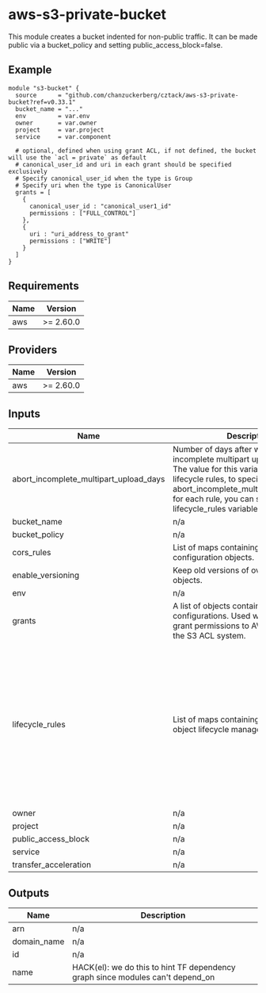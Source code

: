 # aws-s3-private-bucket

This module creates a bucket indented for non-public traffic. It can be made public via a bucket_policy and setting public_access_block=false.

## Example

```hcl
module "s3-bucket" {
  source      = "github.com/chanzuckerberg/cztack/aws-s3-private-bucket?ref=v0.33.1"
  bucket_name = "..."
  env         = var.env
  owner       = var.owner
  project     = var.project
  service     = var.component

  # optional, defined when using grant ACL, if not defined, the bucket will use the `acl = private` as default
  # canonical_user_id and uri in each grant should be specified exclusively
  # Specify canonical_user_id when the type is Group
  # Specify uri when the type is CanonicalUser
  grants = [
    {
      canonical_user_id : "canonical_user1_id"
      permissions : ["FULL_CONTROL"]
    },
    {
      uri : "uri_address_to_grant"
      permissions : ["WRITE"]
    }
  ]
}
```

<!-- START -->
## Requirements

| Name | Version |
|------|---------|
| aws | >= 2.60.0 |

## Providers

| Name | Version |
|------|---------|
| aws | >= 2.60.0 |

## Inputs

| Name | Description | Type | Default | Required |
|------|-------------|------|---------|:--------:|
| abort\_incomplete\_multipart\_upload\_days | Number of days after which an incomplete multipart upload is canceled. The value for this variable is set for all lifecycle rules, to specify the abort\_incomplete\_multipart\_upload\_days for each rule, you can specify it in the lifecycle\_rules variable. | `number` | `14` | no |
| bucket\_name | n/a | `string` | n/a | yes |
| bucket\_policy | n/a | `string` | `""` | no |
| cors\_rules | List of maps containing the cors rule configuration objects. | `any` | `[]` | no |
| enable\_versioning | Keep old versions of overwritten S3 objects. | `bool` | `true` | no |
| env | n/a | `string` | n/a | yes |
| grants | A list of objects containing the grant configurations. Used when we want to grant permissions to AWS accounts via the S3 ACL system. | `any` | `[]` | no |
| lifecycle\_rules | List of maps containing configuration of object lifecycle management. | `any` | <pre>[<br>  {<br>    "abort_incomplete_multipart_upload_days": 7,<br>    "enabled": true,<br>    "expiration": {<br>      "expired_object_delete_marker": true<br>    },<br>    "noncurrent_version_expiration": {<br>      "days": 365<br>    },<br>    "noncurrent_version_transition": {<br>      "days": 30,<br>      "storage_class": "STANDARD_IA"<br>    }<br>  }<br>]</pre> | no |
| owner | n/a | `string` | n/a | yes |
| project | n/a | `string` | n/a | yes |
| public\_access\_block | n/a | `bool` | `true` | no |
| service | n/a | `string` | n/a | yes |
| transfer\_acceleration | n/a | `bool` | `false` | no |

## Outputs

| Name | Description |
|------|-------------|
| arn | n/a |
| domain\_name | n/a |
| id | n/a |
| name | HACK(el): we do this to hint TF dependency graph since modules can't depend\_on |

<!-- END -->
